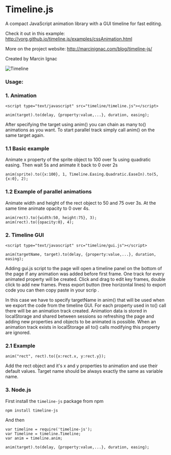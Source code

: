 # Timeline.js

A compact JavaScript animation library with a GUI timeline for fast editing.

Check it out in this example: http://vorg.github.io/timeline.js/examples/cssAnimation.html

More on the project website: http://marcinignac.com/blog/timeline-js/

Created by Marcin Ignac

![Timeline](https://ax.minicg.com/images/timeline.png)

### Usage:

### 1. Animation

    <script type="text/javascript" src="timeline/timeline.js"></script>

    anim(target).to(delay, {property:value,...}, duration, easing);

After specifying the target using anim() you can chain as many to()
animations as you want. To start parallel track simply call
anim() on the same target again.

### 1.1 Basic example

Animate x property of the sprite object to 100 over 1s using
quadratic easing. Then wait 5s and animate it back to 0 over 2s

    anim(sprite).to({x:100}, 1, Timeline.Easing.Quadratic.EaseIn).to(5, {x:0}, 2);

### 1.2 Example of parallel animations

Animate width and height of the rect object to 50 and 75 over 3s.
At the same time animate opacity to 0 over 4s.

    anim(rect).to({width:50, height:75}, 3);
    anim(rect).to({opacity:0}, 4);

### 2. Timeline GUI

    <script type="text/javascript" src="timeline/gui.js"></script>

    anim(targetName, target).to(delay, {property:value,...}, duration, easing);

Adding gui.js script to the page will open a timeline panel on the
bottom of the page if any animation was added before first frame. One
track for every animated property will be created. Click and drag to
edit key frames, double click to add new frames. Press export button
(tree horizontal lines) to export code you can then copy paste in
your scrip	.

In this case we have to specify targetName in anim() that will be
used when we export the code from the timeline GUI. For each property
used in to() call there will be an animation track created. Animation
data is stored in localStorage and shared between sessions so
refreshing the page and adding new properties and objects to be
animated is possible. When an animation track exists in localStorage
all to() calls modifying this property are ignored.


### 2.1 Example

    anim("rect", rect).to({x:rect.x, y:rect.y});

Add the rect object and it's x and y properties to animation and use
their default values. Target name should be always exactly the same as
variable name.

### 3. Node.js

First install the `timeline-js` package from npm

    npm install timeline-js

And then

    var timeline = require('timeline-js');
    var Timeline = timeline.Timeline;
    var anim = timeline.anim;

    anim(target).to(delay, {property:value,...}, duration, easing);

